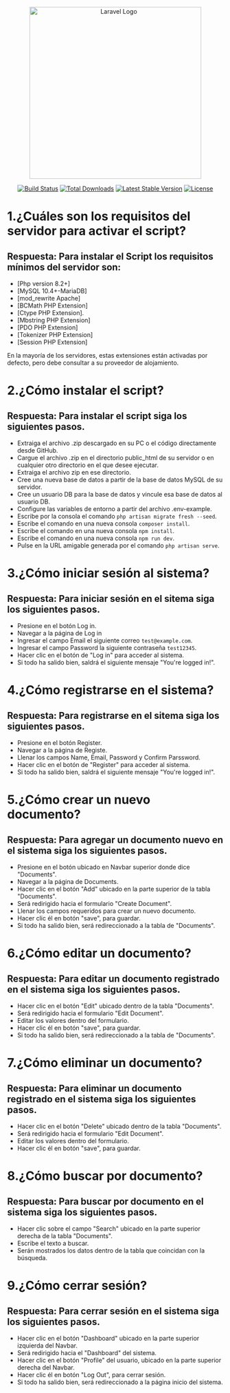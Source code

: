 <p align="center"><a href="https://laravel.com" target="_blank"><img src="https://raw.githubusercontent.com/laravel/art/master/logo-lockup/5%20SVG/2%20CMYK/1%20Full%20Color/laravel-logolockup-cmyk-red.svg" width="400" alt="Laravel Logo"></a></p>

<p align="center">
<a href="https://github.com/laravel/framework/actions"><img src="https://github.com/laravel/framework/workflows/tests/badge.svg" alt="Build Status"></a>
<a href="https://packagist.org/packages/laravel/framework"><img src="https://img.shields.io/packagist/dt/laravel/framework" alt="Total Downloads"></a>
<a href="https://packagist.org/packages/laravel/framework"><img src="https://img.shields.io/packagist/v/laravel/framework" alt="Latest Stable Version"></a>
<a href="https://packagist.org/packages/laravel/framework"><img src="https://img.shields.io/packagist/l/laravel/framework" alt="License"></a>
</p>

# 1.¿Cuáles son los requisitos del servidor para activar el script?
## Respuesta: Para instalar el Script los requisitos mínimos del servidor son:

- [Php version 8.2+]
- [MySQL 10.4+-MariaDB]
- [mod_rewrite Apache]
- [BCMath PHP Extension]
- [Ctype PHP Extension].
- [Mbstring PHP Extension]
- [PDO PHP Extension]
- [Tokenizer PHP Extension]
- [Session PHP Extension]

En la mayoría de los servidores, estas extensiones están activadas por defecto, pero debe consultar a su proveedor de alojamiento.

# 2.¿Cómo instalar el script?
## Respuesta: Para instalar el script siga los siguientes pasos.

- Extraiga el archivo .zip descargado en su PC o el código directamente desde GitHub.
- Cargue el archivo .zip en el directorio public_html de su servidor o en cualquier otro directorio en el que desee ejecutar.
- Extraiga el archivo zip en ese directorio.
- Cree una nueva base de datos a partir de la base de datos MySQL de su servidor.
- Cree un usuario DB para la base de datos y vincule esa base de datos al usuario DB.
- Configure las variables de entorno a partir del archivo .env-example.
- Escribe por la consola el comando `php artisan migrate fresh --seed`.
- Escribe el comando en una nueva consola `composer install`.
- Escribe el comando en una nueva consola `npm install`.
- Escribe el comando en una nueva consola `npm run dev`.
- Pulse en la URL amigable generada por el comando `php artisan serve`.
# 3.¿Cómo iniciar sesión al sistema?
## Respuesta: Para iniciar sesión en el sitema siga los siguientes pasos.

- Presione en el botón Log in.
- Navegar a la página de Log in
- Ingresar el campo Email el siguiente correo `test@example.com`.
- Ingresar el campo Password la siguiente contraseña `test12345`.
- Hacer clic en el botón de "Log in" para acceder al sistema.
- Si todo ha salido bien, saldrá el siguiente mensaje "You're logged in!".
# 4.¿Cómo registrarse en el sistema?
## Respuesta: Para registrarse en el sitema siga los siguientes pasos.

- Presione en el botón Register.
- Navegar a la página de Registe.
- Llenar los campos Name, Email, Password y Confirm Parssword.
- Hacer clic en el botón de "Register" para acceder al sistema.
- Si todo ha salido bien, saldrá el siguiente mensaje "You're logged in!".
# 5.¿Cómo crear un nuevo documento?
## Respuesta: Para agregar un documento nuevo en el sistema siga los siguientes pasos.

- Presione en el botón ubicado en Navbar superior donde dice "Documents".
- Navegar a la página de Documents.
- Hacer clic en el botón "Add" ubicado en la parte superior de la tabla "Documents".
- Será redirigido hacia el formulario "Create Document".
- Llenar los campos requeridos para crear un nuevo documento.
- Hacer clic él en botón "save", para guardar.
- Si todo ha salido bien, será redireccionado a la tabla de "Documents".
# 6.¿Cómo editar un documento?
## Respuesta: Para editar un documento registrado en el sistema siga los siguientes pasos.

- Hacer clic en el botón "Edit" ubicado dentro de la tabla "Documents".
- Será redirigido hacia el formulario "Edit Document".
- Editar los valores dentro del formulario.
- Hacer clic él en botón "save", para guardar.
- Si todo ha salido bien, será redireccionado a la tabla de "Documents".
# 7.¿Cómo eliminar un documento?
## Respuesta: Para eliminar un documento registrado en el sistema siga los siguientes pasos.

- Hacer clic en el botón "Delete" ubicado dentro de la tabla "Documents".
- Será redirigido hacia el formulario "Edit Document".
- Editar los valores dentro del formulario.
- Hacer clic él en botón "save", para guardar.
# 8.¿Cómo buscar por documento?
## Respuesta: Para buscar por documento en el sistema siga los siguientes pasos.

- Hacer clic sobre el campo "Search" ubicado en la parte superior derecha de la tabla "Documents".
- Escribe el texto a buscar.
- Serán mostrados los datos dentro de la tabla que coincidan con la búsqueda.
# 9.¿Cómo cerrar sesión?
## Respuesta: Para cerrar sesión en el sistema siga los siguientes pasos.

- Hacer clic en el botón "Dashboard" ubicado en la parte superior izquierda del Navbar.
- Será redirigido hacia el "Dashboard" del sistema.
- Hacer clic en el botón "Profile" del usuario, ubicado en la parte superior derecha del Navbar.
- Hacer clic él en botón "Log Out", para cerrar sesión.
- Si todo ha salido bien, será redireccionado a la página inicio del sistema.